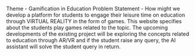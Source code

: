 Theme - Gamification in Education 
Problem Statement - How might we develop a platform for students to engage their leisure time on education through VIRTUAL REALITY in the form of games. This website specifies about the students  play games related to the topic. The upcoming developments of the existing project will be exploring the concepts related to education through AR/VR and if the student raise any query, the AI assistant will solve the student query in return.
